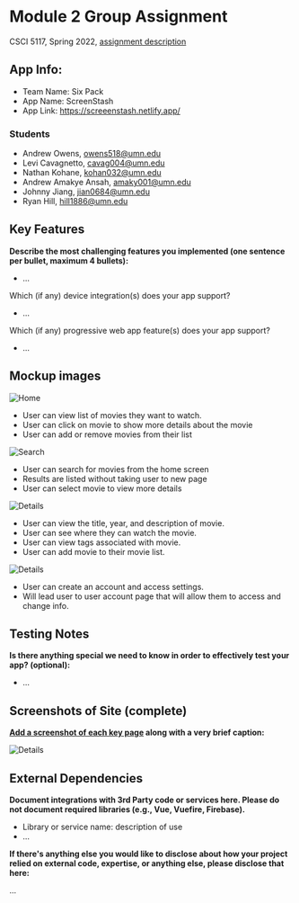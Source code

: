 # Module 2 Group Assignment

CSCI 5117, Spring 2022, [assignment description](https://canvas.umn.edu/courses/355584/pages/project-2)

## App Info:

* Team Name: Six Pack
* App Name: ScreenStash
* App Link: https://screeenstash.netlify.app/

### Students

* Andrew Owens, owens518@umn.edu
* Levi Cavagnetto, cavag004@umn.edu
* Nathan Kohane, kohan032@umn.edu
* Andrew Amakye Ansah, amaky001@umn.edu
* Johnny Jiang, jian0684@umn.edu
* Ryan Hill, hill1886@umn.edu

## Key Features

**Describe the most challenging features you implemented
(one sentence per bullet, maximum 4 bullets):**

* ...

Which (if any) device integration(s) does your app support?

* ...

Which (if any) progressive web app feature(s) does your app support?

* ...



## Mockup images

![](pics/movies.png?raw=true "Home")
* User can view list of movies they want to watch.
* User can click on movie to show more details about the movie
* User can add or remove movies from their list

![](pics/movie_search.png?raw=true "Search")
* User can search for movies from the home screen
* Results are listed without taking user to new page
* User can select movie to view more details

![](pics/movie_details.png?raw=true "Details")
* User can view the title, year, and description of movie.
* User can see where they can watch the movie.
* User can view tags associated with movie.
* User can add movie to their movie list.

![](pics/login.png?raw=true "Details")
* User can create an account and access settings.
* Will lead user to user account page that will allow them to access and change info.

## Testing Notes

**Is there anything special we need to know in order to effectively test your app? (optional):**

* ...



## Screenshots of Site (complete)

**[Add a screenshot of each key page](https://stackoverflow.com/questions/10189356/how-to-add-screenshot-to-readmes-in-github-repository)
along with a very brief caption:**

![](pics/dashboard.png?raw=true "Details")


## External Dependencies

**Document integrations with 3rd Party code or services here.
Please do not document required libraries (e.g., Vue, Vuefire, Firebase).**

* Library or service name: description of use
* ...

**If there's anything else you would like to disclose about how your project
relied on external code, expertise, or anything else, please disclose that
here:**

...
